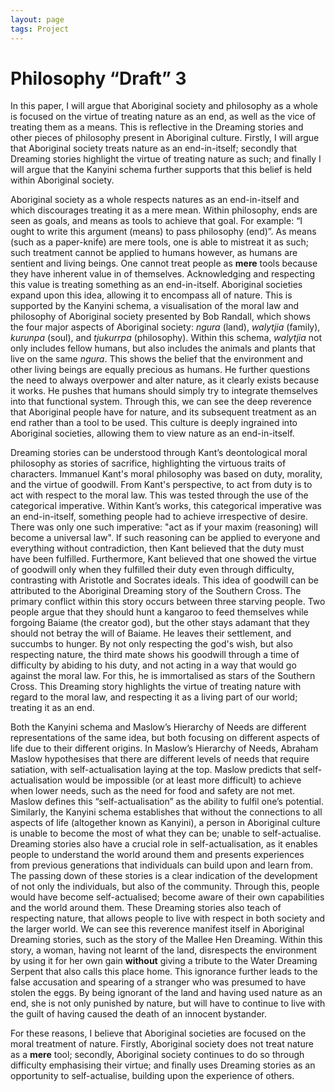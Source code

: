```yaml
---
layout: page
tags: Project 
---
```


# Philosophy “Draft” 3

In this paper, I will argue that Aboriginal society and philosophy as a whole is focused on the virtue of treating nature as an end, as well as the vice of treating them as a means. This is reflective in the Dreaming stories and other pieces of philosophy present in Aboriginal culture. Firstly, I will argue that Aboriginal society treats nature as an end-in-itself; secondly that Dreaming stories highlight the virtue of treating nature as such; and finally I will argue that the Kanyini schema further supports that this belief is held within Aboriginal society.

Aboriginal society as a whole respects natures as an end-in-itself and which discourages treating it as a mere mean. Within philosophy, ends are seen as goals, and means as tools to achieve that goal. For example: “I ought to write this argument (means) to pass philosophy (end)”. As means (such as a paper-knife) are mere tools, one is able to mistreat it as such; such treatment cannot be applied to humans however, as humans are sentient and living beings. One cannot treat people as **mere** tools because they have inherent value in of themselves. Acknowledging and respecting this value is treating something as an end-in-itself. Aboriginal societies expand upon this idea, allowing it to encompass all of nature. This is supported by the Kanyini schema, a visualisation of the moral law and philosophy of Aboriginal society presented by Bob Randall, which shows the four major aspects of Aboriginal society: *ngura* (land), *walytjia* (family), *kurunpa* (soul), and *tjukurrpa* (philosophy). Within this schema, *walytjia* not only includes fellow humans, but also includes the animals and plants that live on the same *ngura*. This shows the belief that the environment and other living beings are equally precious as humans. He further questions the need to always overpower and alter nature, as it clearly exists because it works. He pushes that humans should simply try to integrate themselves into that functional system. Through this, we can see the deep reverence that Aboriginal people have for nature, and its subsequent treatment as an end rather than a tool to be used. This culture is deeply ingrained into Aboriginal societies, allowing them to view nature as an end-in-itself.

Dreaming stories can be understood through Kant’s deontological moral philosophy as stories of sacrifice, highlighting the virtuous traits of characters. Immanuel Kant's moral philosophy was based on duty, morality, and the virtue of goodwill. From Kant's perspective, to act from duty is to act with respect to the moral law. This was tested through the use of the categorical imperative. Within Kant’s works, this categorical imperative was an end-in-itself, something people had to achieve irrespective of desire. There was only one such imperative: "act as if your maxim (reasoning) will become a universal law". If such reasoning can be applied to everyone and everything without contradiction, then Kant believed that the duty must have been fulfilled. Furthermore, Kant believed that one showed the virtue of goodwill only when they fulfilled their duty even through difficulty, contrasting with Aristotle and Socrates ideals. This idea of goodwill can be attributed to the Aboriginal Dreaming story of the Southern Cross. The primary conflict within this story occurs between three starving people. Two people argue that they should hunt a kangaroo to feed themselves while forgoing Baiame (the creator god), but the other stays adamant that they should not betray the will of Baiame. He leaves their settlement, and succumbs to hunger. By not only respecting the god's wish, but also respecting nature, the third mate shows his goodwill through a time of difficulty by abiding to his duty, and not acting in a way that would go against the moral law. For this, he is immortalised as stars of the Southern Cross. This Dreaming story highlights the virtue of treating nature with regard to the moral law, and respecting it as a living part of our world; treating it as an end.

Both the Kanyini schema and Maslow’s Hierarchy of Needs are different representations of the same idea, but both focusing on different aspects of life due to their different origins. In Maslow’s Hierarchy of Needs, Abraham Maslow hypothesises that there are different levels of needs that require satiation, with self-actualisation laying at the top. Maslow predicts that self-actualisation would be impossible (or at least more difficult) to achieve when lower needs, such as the need for food and safety are not met. Maslow defines this “self-actualisation” as the ability to fulfil one’s potential. Similarly, the Kanyini schema establishes that without the connections to all aspects of life (altogether known as Kanyini), a person in Aboriginal culture is unable to become the most of what they can be; unable to self-actualise. Dreaming stories also have a crucial role in self-actualisation, as it enables people to understand the world around them and presents experiences from previous generations that individuals can build upon and learn from. The passing down of these stories is a clear indication of the development of not only the individuals, but also of the community. Through this, people would have become self-actualised; become aware of their own capabilities and the world around them. These Dreaming stories also teach of respecting nature, that allows people to live with respect in both society and the larger world. We can see this reverence manifest itself in Aboriginal Dreaming stories, such as the story of the Mallee Hen Dreaming. Within this story, a woman, having not learnt of the land, disrespects the environment by using it for her own gain **without** giving a tribute to the Water Dreaming Serpent that also calls this place home. This ignorance further leads to the false accusation and spearing of a stranger who was presumed to have stolen the eggs. By being ignorant of the land and having used nature as an end, she is not only punished by nature, but will have to continue to live with the guilt of having caused the death of an innocent bystander.

For these reasons, I believe that Aboriginal societies are focused on the moral treatment of nature. Firstly, Aboriginal society does not treat nature as a **mere** tool; secondly, Aboriginal society continues to do so through difficulty emphasising their virtue; and finally uses Dreaming stories as an opportunity to self-actualise, building upon the experience of others.